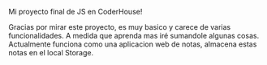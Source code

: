 Mi proyecto final de JS en CoderHouse! 

Gracias por mirar este proyecto, es muy basico y carece de varias funcionalidades. A medida que aprenda mas iré sumandole algunas cosas. 
Actualmente funciona como una aplicacion web de notas, almacena estas notas en el local Storage. 
